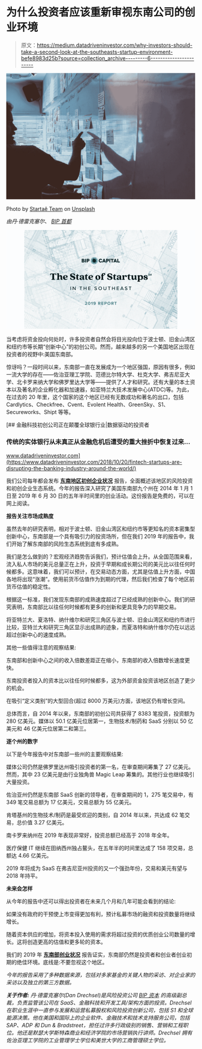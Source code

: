 # 为什么投资者应该重新审视东南公司的创业环境

> 原文：<https://medium.datadriveninvestor.com/why-investors-should-take-a-second-look-at-the-southeasts-startup-environment-befe8983d25b?source=collection_archive---------6----------------------->

![](img/33f289af0296f3f69eed606053544d15.png)

Photo by [Startaê Team](https://unsplash.com/@startaeteam?utm_source=medium&utm_medium=referral) on [Unsplash](https://unsplash.com?utm_source=medium&utm_medium=referral)

*由丹·德雷克塞尔、* [*BIP 首都*](http://bipcapital.com/)

![](img/6d81a87cdb29678a45f31c77c5ed5ceb.png)

当考虑将资金投向何处时，许多投资者自然会将目光投向位于波士顿、旧金山湾区和纽约市等长期“创新中心”的初创公司。然而，越来越多的另一个美国地区出现在投资者的视野中:美国东南部。

惊讶吗？一段时间以来，东南部一直在发展成为一个地区强国，原因有很多，例如一流大学的存在——佐治亚理工学院、范德比尔特大学、杜克大学、弗吉尼亚大学、北卡罗来纳大学和佛罗里达大学等——提供了人才和研究。还有大量的本土资本以及著名的企业孵化器和加速器，如亚特兰大技术发展中心(ATDC)等。为此，在过去的 20 年里，这个国家的这个地区已经有无数成功和著名的出口，包括 Cardlytics、Checkfree、Cvent、Evolent Health、GreenSky、S1、Secureworks、Shipt 等等。

[](https://www.datadriveninvestor.com/2018/10/20/fintech-startups-are-disrupting-the-banking-industry-around-the-world/) [## 金融科技初创公司正在颠覆全球银行业|数据驱动的投资者

### 传统的实体银行从未真正从金融危机后遭受的重大挫折中恢复过来…

www.datadriveninvestor.com](https://www.datadriveninvestor.com/2018/10/20/fintech-startups-are-disrupting-the-banking-industry-around-the-world/) 

我们公司每年都会发布 [**东南地区初创企业状况**](https://bip-capital.com/the-state-of-startups-2019) 报告，全面概述该地区的风险投资和初创企业生态系统。今年的报告深入研究了美国东南部九个州在 2014 年 1 月 1 日至 2019 年 6 月 30 日的五年半时间里的创业活动。这份报告是免费的，可以在网上阅读。

**报告关注市场成熟度**

虽然去年的研究表明，相对于波士顿、旧金山湾区和纽约市等更知名的资本密集型创新中心，东南部是一个具有吸引力的投资场所，但在我们 2019 年的报告中，我们开始了解东南部的风险生态系统到底有多成熟。

我们是怎么做到的？宏观经济趋势告诉我们，预计估值会上升。从全国范围来看，流入私人市场的美元总量正在上升，投资于早期和成长期公司的美元比以往任何时候都多。这意味着，我们可以预计，在交易动态方面，尤其是估值上升方面，中国各地将出现“涨潮”。使用前货币估值作为到期的代理，然后我们检查了每个地区前货币估值的稳定性。

根据这一标准，我们发现东南部的成熟速度超过了已经成熟的创新中心。我们的研究表明，东南部比以往任何时候都有更多的创新和更具竞争力的早期交易。

将亚特兰大、夏洛特、纳什维尔和研究三角区与波士顿、旧金山湾区和纽约市进行比较，亚特兰大和研究三角区显示出成熟的迹象，而夏洛特和纳什维尔仍在以远远超过创新中心的速度成熟。

其他一些值得注意的观察结果:

东南部和创新中心之间的收入倍数差距正在缩小，东南部的收入倍数增长速度更快。

东南投资者投入的资本比以往任何时候都多，这为外部资金投资该地区创造了更少的机会。

在吸引“定义类别”的大型回合(超过 8000 万美元)方面，该地区仍有增长空间。

总体而言，自 2014 年以来，东南部的初创公司共获得了 8383 笔投资，投资额为 280 亿美元。媒体以 50.1 亿美元位居第一，生物技术/制药和 SaaS 分别以 50 亿美元和 46 亿美元位居第二和第三。

**逐个州的数字**

以下是今年报告中对东南部一些州的主要观察结果:

媒体公司仍然是佛罗里达州吸引投资者的第一名，在审查期间筹集了 27 亿美元。然而，其中 23 亿美元是由行业独角兽 Magic Leap 筹集的。其他行业也继续吸引大量投资。

佐治亚州仍然是东南部 SaaS 创新的领导者，在审查期间的 1，275 笔交易中，有 349 笔交易总额为 17 亿美元，交易总额为 55 亿美元。

肯塔基州的生物技术/制药是最受欢迎的类别，自 2014 年以来，共达成 62 笔交易，总价值 3.27 亿美元。

南卡罗来纳州在 2019 年表现非常好，投资总额已经高于 2018 年全年。

医疗保健 IT 继续在田纳西州独占鳌头，在五年半的时间里达成了 158 项交易，总额达 4.66 亿美元。

2019 年将成为 SaaS 在弗吉尼亚州投资的又一个强劲年份，交易和美元有望与 2018 年持平。

**未来会怎样**

从今年的报告中还可以得出投资者在未来几个月和几年可能会看到的结论:

如果没有政府的干预使上市变得更加有利，预计私募市场的融资和投资数量将继续增长。

随着资本供应的增加，将资本投入使用的需求将超过投资的优质创业公司数量的增长。这将创造更高的估值和更多轮的资本。

我们的 2019 年 [**东南部创业状况**](https://bip-capital.com/the-state-of-startups-2019) 报告证实，东南部仍然是投资者和创业者创业初期的绝佳环境。底线是:不要忽视这个地区。

*今年的报告采用了多种数据来源，包括对多家基金的关键人物的采访、对企业家的采访以及独立的第三方数据。*

***关于作者:*** *丹·德雷克塞尔(Dan Drechsel)是风险投资公司* [*BIP 资本*](http://bip-capital.com/) *的高级副总裁，负责监管该公司在 SaaS、金融科技和开发工具/架构方面的投资。Drechsel 在职业生涯中一直参与发展和运营私募股权和风险投资创新公司，包括 S1 和全球能源决策。他在美国和国际上的企业软件、金融技术和技术支持服务公司，包括 SAP、ADP 和 Dun & Bradstreet，担任过许多行政级别的销售、营销和工程职位。他还是默瑟大学斯特森商业和经济学院的市场营销执行讲师。Drechsel 拥有佐治亚理工学院的工业管理学士学位和美世大学的工商管理硕士学位。*